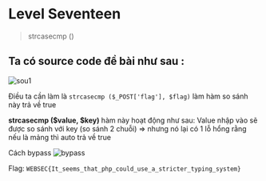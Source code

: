# Level Seventeen
>strcasecmp ()
>
## Ta có source code đề bài như sau : 
![sou1](https://github.com/tinasahara1/Study/blob/a09e36f2401c2b3af13f132af799f50c16be8537/WebSec/image/sou1.PNG)

Điều ta cần làm là `strcasecmp ($_POST['flag'], $flag)` làm hàm so sánh này trả về true 

**strcasecmp ($value, $key)** hàm này hoạt động như sau:
Value nhập vào sẽ được so sánh với key (so sánh 2 chuỗi) => nhưng nó lại có 1 lỗ hổng rằng nếu là mảng thì auto trả về true 

Cách bypass 
![bypass](https://github.com/tinasahara1/Study/blob/a09e36f2401c2b3af13f132af799f50c16be8537/WebSec/image/payload.PNG)

Flag: `WEBSEC{It_seems_that_php_could_use_a_stricter_typing_system}`
